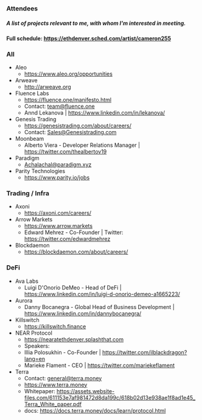 ### Attendees

##### A list of projects relevant to me, with whom I'm interested in meeting. 
#### Full schedule: https://ethdenver.sched.com/artist/cameron255

### All
* Aleo
    * https://www.aleo.org/opportunities
* Arweave
    * http://arweave.org
* Fluence Labs
    * https://fluence.one/manifesto.html
    * Contact: team@fluence.one
    * Annd Lekanova | https://www.linkedin.com/in/lekanova/
* Genesis Trading
    * https://genesistrading.com/about/careers/
    * Contact: Sales@Genesistrading.com
* Moonbeam
    *  Alberto Viera - Developer Relations Manager | https://twitter.com/thealbertov19
* Paradigm
    * Achalachal@paradigm.xyz
* Parity Technologies
    *  https://www.parity.io/jobs

### Trading / Infra
* Axoni
    *  https://axoni.com/careers/
* Arrow Markets
    * https://www.arrow.markets
    * Edward Mehrez - Co-Founder | Twitter: https://twitter.com/edwardmehrez
* Blockdaemon
    *  https://blockdaemon.com/about/careers/

### DeFi
* Ava Labs
    * Luigi D'Onorio DeMeo - Head of DeFi | https://www.linkedin.com/in/luigi-d-onorio-demeo-a1665223/
* Aurora
    * Danny Bocanegra - Global Head of Business Development | https://www.linkedin.com/in/dannybocanegra/
* Killswitch
    * https://killswitch.finance
* NEAR Protocol
    * https://nearatethdenver.splashthat.com
    * Speakers:
    * Illia Polosukhin - Co-Founder | https://twitter.com/ilblackdragon?lang=en
    * Marieke Flament - CEO | https://twitter.com/mariekeflament
* Terra
    * Contact: general@terra.money
    * https://www.terra.money
    * Whitepaper: https://assets.website-files.com/611153e7af981472d8da199c/618b02d13e938ae1f8ad1e45_Terra_White_paper.pdf
    * docs: https://docs.terra.money/docs/learn/protocol.html
